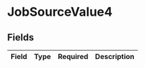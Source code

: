 # JobSourceValue4


## Fields

| Field       | Type        | Required    | Description |
| ----------- | ----------- | ----------- | ----------- |